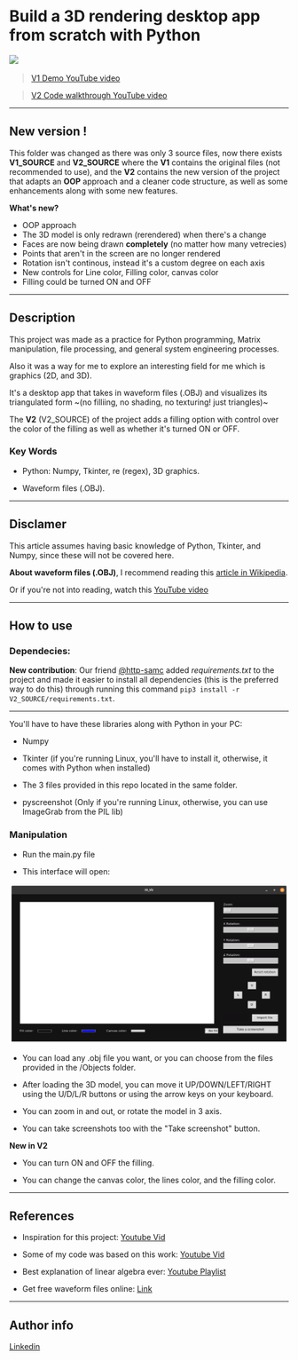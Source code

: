 # Build a 3D rendering desktop app from scratch with Python

<img src="Screenshots/GIF.gif" >

> [V1 Demo YouTube video](https://youtu.be/G0m2wwEppWA)

> [V2 Code walkthrough YouTube video](https://youtu.be/Ca8nKtICYMk)

---

## New version !

This folder was changed as there was only 3 source files, now there exists **V1_SOURCE** and **V2_SOURCE** where the **V1** contains the original files (not recommended to use), and the **V2** contains the new version of the project that adapts an **OOP** approach and a cleaner code structure, as well as some enhancements along with some new features.

**What's new?**

- OOP approach
- The 3D model is only redrawn (rerendered) when there's a change 
- Faces are now being drawn **completely** (no matter how many vetrecies)
- Points that aren't in the screen are no longer rendered
- Rotation isn't continous, instead it's a custom degree on each axis
- New controls for Line color, Filling color, canvas color
- Filling could be turned ON and OFF

---

## Description

This project was made as a practice for Python programming, Matrix manipulation, file processing, and general system engineering processes.

Also it was a way for me to explore an interesting field for me which is graphics (2D, and 3D).

It's a desktop app that takes in waveform files (.OBJ) and visualizes its triangulated form ~(no filliing, no shading, no texturing! just triangles)~ 

The **V2** (V2_SOURCE) of the project adds a filling option with control over the color of the filling as well as whether it's turned ON or OFF.

### Key Words

- Python: Numpy, Tkinter, re (regex), 3D graphics.

- Waveform files (.OBJ). 

---

## Disclamer

This article assumes having basic knowledge of Python, Tkinter, and Numpy, since these will not be covered here.

**About waveform files (.OBJ)**, I recommend reading this [article in Wikipedia](https://en.wikipedia.org/wiki/Wavefront_.obj_file).

Or if you're not into reading, watch this [YouTube video](https://www.youtube.com/watch?v=KMWUjNE0fYI)

---

## How to use

### Dependecies:

**New contribution**: Our friend [@http-samc](https://github.com/http-samc) added *requirements.txt* to the project and made it easier to install all dependencies (this is the preferred way to do this) through running this command ```pip3 install -r V2_SOURCE/requirements.txt```.

---

You'll have to have these libraries along with Python in your PC:

- Numpy

- Tkinter (if you're running Linux, you'll have to install it, otherwise, it comes with Python when installed)

- The 3 files provided in this repo located in the same folder.

- pyscreenshot (Only if you're running Linux, otherwise, you can use ImageGrab from the PIL lib)

### Manipulation

- Run the main.py file

- This interface will open:

<img src="Screenshots/Interface_V2.png" width="960">

- You can load any .obj file you want, or you can choose from the files 
provided in the /Objects folder.

- After loading the 3D model, you can move it UP/DOWN/LEFT/RIGHT using the U/D/L/R buttons or using the arrow keys on your keyboard.

- You can zoom in and out, or rotate the model in 3 axis.

- You can take screenshots too with the "Take screenshot" button.

**New in V2**

- You can turn ON and OFF the filling.

- You can change the canvas color, the lines color, and the filling color.

---

## References


- Inspiration for this project: [Youtube Vid](https://www.youtube.com/watch?v=Scn96t7mwC4)

- Some of my code was based on this work: [Youtube Vid](https://www.youtube.com/watch?v=sSQIwIx8uT4)

- Best explanation of linear algebra ever: [Youtube Playlist](https://www.youtube.com/playlist?list=PLZHQObOWTQDPD3MizzM2xVFitgF8hE_ab)

- Get free waveform files online: [Link](https://www.turbosquid.com/Search/3D-Models/free/obj)

---

## Author info

[Linkedin](https://www.linkedin.com/in/radhi-sghaier/)
